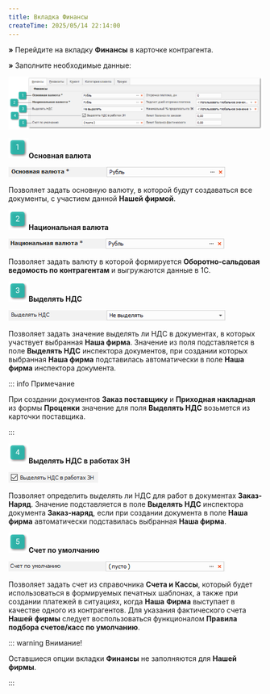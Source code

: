 ```yaml
---
title: Вкладка Финансы
createTime: 2025/05/14 22:14:00
---
```

**»** Перейдите на вкладку **Финансы** в карточке контрагента.

**»** Заполните необходимые данные:

![](../../../../assets/work/one/080.png)

![](../../../../assets/work/one/006.png)**Основная валюта**

![](../../../../assets/work/one/081.png)

Позволяет задать основную валюту, в которой будут создаваться все документы, с участием данной **Нашей фирмой**.

![](../../../../assets/work/one/008.png)**Национальная валюта**

![](../../../../assets/work/one/082.png)

Позволяет задать валюту в которой формируется **Оборотно-сальдовая ведомость по контрагентам** и выгружаются данные в 1С.

![](../../../../assets/work/one/009.png)**Выделять НДС**

![](../../../../assets/work/one/083.png)

Позволяет задать значение выделять ли НДС в документах, в которых участвует выбранная **Наша фирма**. Значение из поля подставляется в поле **Выделять НДС** инспектора документов, при создании которых выбранная **Наша фирма** подставилась автоматически в поле **Наша фирма** инспектора документа.

::: info Примечание

При создании документов **Заказ поставщику** и **Приходная накладная** из формы **Проценки** значение для поля **Выделять НДС** возьмется из карточки поставщика.

:::

![](../../../../assets/work/one/010.png)**Выделять НДС в работах ЗН**

![](../../../../assets/work/one/084.png)

Позволяет определить выделять ли НДС для работ в документах **Заказ-Наряд**. Значение подставляется в поле **Выделять НДС** инспектора документа **Заказ-наряд**, если при создании документа в поле **Наша фирма** автоматически подставилась выбранная **Наша фирма**.

![](../../../../assets/work/one/011.png)**Счет по умолчанию**

![](../../../../assets/work/one/085.png)

Позволяет задать счет из справочника **Счета и Кассы**, который будет использоваться в формируемых печатных шаблонах, а также при создании платежей в ситуациях, когда **Наша** **Фирма** выступает в качестве одного из контрагентов. Для указания фактического счета **Нашей** **фирмы** следует воспользоваться функционалом **Правила подбора счетов/касс по умолчанию**.

::: warning Внимание!

Оставшиеся опции вкладки **Финансы** не заполняются для **Нашей фирмы**.

:::

